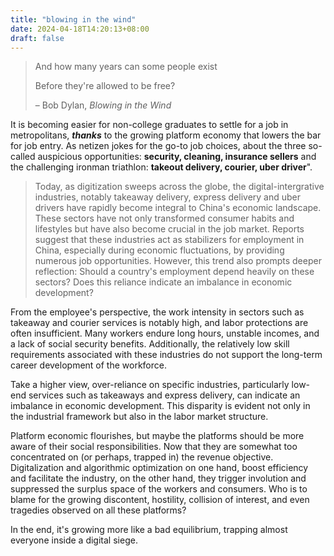 ```yaml
---
title: "blowing in the wind"
date: 2024-04-18T14:20:13+08:00
draft: false
---
```


> And how many years can some people exist
>
> Before they're allowed to be free?
>
> – Bob Dylan, *Blowing in the Wind*

It is becoming easier for non-college graduates to settle for a job in metropolitans, ***thanks*** to the growing platform economy that lowers the bar for job entry. As netizen jokes for the go-to job choices, about the three so-called auspicious opportunities: **security, cleaning, insurance sellers** and the challenging ironman triathlon: **takeout delivery, courier, uber driver**".

> Today, as digitization sweeps across the globe, the digital-intergrative industries, notably takeaway delivery, express delivery and uber drivers have rapidly become integral to China's economic landscape. These sectors have not only transformed consumer habits and lifestyles but have also become crucial in the job market. Reports suggest that these industries act as stabilizers for employment in China, especially during economic fluctuations, by providing numerous job opportunities. However, this trend also prompts deeper reflection: Should a country's employment depend heavily on these sectors? Does this reliance indicate an imbalance in economic development?

From the employee's perspective, the work intensity in sectors such as takeaway and courier services is notably high, and labor protections are often insufficient. Many workers endure long hours, unstable incomes, and a lack of social security benefits. Additionally, the relatively low skill requirements associated with these industries do not support the long-term career development of the workforce.

Take a higher view, over-reliance on specific industries, particularly low-end services such as takeaways and express delivery, can indicate an imbalance in economic development. This disparity is evident not only in the industrial framework but also in the labor market structure.

Platform economic flourishes, but maybe the platforms should be more aware of their social responsibilities. Now that they are somewhat too concentrated on (or perhaps, trapped in) the revenue objective. Digitalization and algorithmic optimization on one hand, boost efficiency and facilitate the industry, on the other hand, they trigger involution and suppressed the surplus space of the workers and consumers. Who is to blame for the growing discontent, hostility, collision of interest, and even tragedies observed on all these platforms? 

In the end, it's growing more like a bad equilibrium, trapping almost everyone inside a digital siege.
